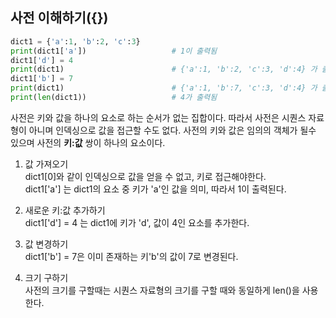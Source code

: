 ## 사전 이해하기({})

```python
dict1 = {'a':1, 'b':2, 'c':3}
print(dict1['a'])                   # 1이 출력됨
dict1['d'] = 4
print(dict1)                        # {'a':1, 'b':2, 'c':3, 'd':4} 가 출력되나 순서가 다를 수 있음
dict1['b'] = 7
print(dict1)                        # {'a':1, 'b':7, 'c':3, 'd':4} 가 출력되나 순서가 다를 수 있음
print(len(dict1))                   # 4가 출력됨
```
사전은 키와 값을 하나의 요소로 하는 순서가 없는 집합이다. 따라서 사전은 시퀀스 자료형이 아니며 인덱싱으로 값을 접근할 수도 없다. 사전의 키와 값은 임의의 객체가 될수 있으며 사전의 **키:값** 쌍이 하나의 요소이다.
<br>
1. 값 가져오기<br>
dict1[0]와 같이 인덱싱으로 값을 얻을 수 없고, 키로 접근해야한다.<br>
dict1['a'] 는 dict1의 요소 중 키가 'a'인 값을 의미, 따라서 1이 출력된다.

2. 새로운 키:값 추가하기<br>
dict1['d'] = 4 는 dict1에 키가 'd', 값이 4인 요소를 추가한다.

3. 값 변경하기<br>
dict1['b'] = 7은 이미 존재하는 키'b'의 값이 7로 변경된다.

4. 크기 구하기<br>
사전의 크기를 구할때는 시퀀스 자료형의 크기를 구할 때와 동일하게 len()을 사용한다.